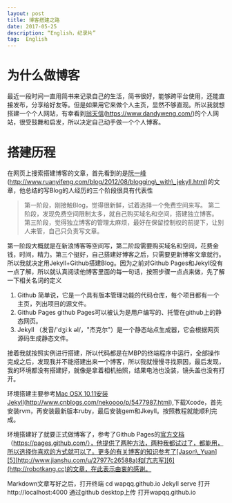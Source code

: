 ```yaml
---
layout: post
title: 博客搭建之路
date: 2017-05-25
description: “English，纪录片”
tag:  English
---
```

# 为什么做博客
最近一段时间一直用简书来记录自己的生活，简书很好，能够跨平台使用，还能直接发布，分享给好友等。但是如果用它来做个人主页，显然不够直观。所以我就想搭建一个个人网站，有幸看到[翁天信][1](https://www.dandyweng.com/)的个人网站，很受鼓舞和启发，所以决定自己动手做一个个人博客。
# 搭建历程
在网页上搜索搭建博客的文章，首先看到的是[阮一峰][2](http://www.ruanyifeng.com/blog/2012/08/blogging\_with\_jekyll.html)的文章，他总结的写Blog的人经历的三个阶段很具有代表性
> 第一阶段，刚接触Blog，觉得很新鲜，试着选择一个免费空间来写。
第二阶段，发现免费空间限制太多，就自己购买域名和空间，搭建独立博客。
第三阶段，觉得独立博客的管理太麻烦，最好在保留控制权的前提下，让别人来管，自己只负责写文章。

第一阶段大概就是在新浪博客等空间写，第二阶段需要购买域名和空间，花费金钱，时间，精力。第三个挺好，自己搭建好博客之后，只需要更新博客文章就行。所以我就决定用Jekyll+Github搭建Blog。因为之前对Github Pages和Jekyll没有一点了解，所以就认真阅读他博客里面的每一句话，按照步骤一点点来做，先了解一下相关名词的定义
1. Github 简单说，它是一个具有版本管理功能的代码仓库，每个项目都有一个主页，列出项目的源文件。
2. Github Pages github Pages可以被认为是用户编写的、托管在github上的静态网页。
3. Jekyll （发音/'dʒiːk əl/，"杰克尔"）是一个静态站点生成器，它会根据网页源码生成静态文件。

接着我就按照实例进行搭建，所以代码都是在MBP的终端程序中运行，全部操作完成之后，发现我并不能搭建出来一个博客，所以我就慢慢寻找原因，最后发现，我的环境都没有搭建好，就像是拿着相机拍照，结果电池也没装，镜头盖也没有打开。

环境搭建主要参考[Mac OSX 10.11安装Jekyll][3](http://www.cnblogs.com/nekoooo/p/5477987.html),下载Xcode，首先安装rvm，再安装最新版本ruby，最后安装gem和Jkeyll。按照教程就能顺利完成。

环境搭建好了就要正式做博客了，参考了Github Pages的[官方文档][4]（https://pages.github.com/），他提供了两种方法，两种我都试过了，都能用，所以选择你喜欢的方式就可以了。更多的有关博客的知识参考了[Jason\_Yuan][5](http://www.jianshu.com/u/27977c26588a)和[亢志军][6](http://robotkang.cc)的文章，在此表示由衷的感谢。

Markdown文章写好之后，打开终端
cd wapqq.github.io
Jekyll serve
打开http://localhost:4000
通过github desktop上传
打开wapqq.github.io

[1]:	#
[2]:	#
[3]:	#
[4]:	#
[5]:	#
[6]:	#